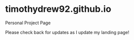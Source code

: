 # timothydrew92.github.io
Personal Project Page

Please check back for updates as I update my landing page! 
